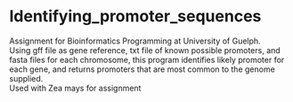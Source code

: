 # Identifying_promoter_sequences

Assignment for Bioinformatics Programming at University of Guelph.  
Using gff file as gene reference, txt file of known possible promoters, and fasta files for each chromosome, this program identifies likely promoter for each gene, and returns promoters that are most common to the genome supplied.  
Used with Zea mays for assignment
